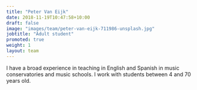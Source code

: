 ```yaml
---
title: "Peter Van Eijk"
date: 2018-11-19T10:47:58+10:00
draft: false
image: "images/team/peter-van-eijk-711986-unsplash.jpg"
jobtitle: "Adult student"
promoted: true
weight: 1
layout: team
---
```


I have a broad experience in teaching in English and Spanish in music conservatories and music schools. I work with students between 4 and 70 years old.

